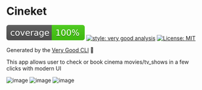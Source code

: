 # Cineket

![coverage][coverage_badge]
[![style: very good analysis][very_good_analysis_badge]][very_good_analysis_link]
[![License: MIT][license_badge]][license_link]

Generated by the [Very Good CLI][very_good_cli_link] 🤖

This app allows user to check or book cinema movies/tv_shows in a few clicks with modern UI


<img width="522" alt="image" src="https://github.com/user-attachments/assets/47919570-e0a5-42a5-929b-cb30f2cfffe1">
<img width="444" alt="image" src="https://github.com/user-attachments/assets/d46076dd-a965-43f8-8afe-0b702615f588">
<img width="482" alt="image" src="https://github.com/user-attachments/assets/eb255988-eec2-48b4-aca2-ea9d5e006b9a">


[coverage_badge]: coverage_badge.svg
[flutter_localizations_link]: https://api.flutter.dev/flutter/flutter_localizations/flutter_localizations-library.html
[internationalization_link]: https://flutter.dev/docs/development/accessibility-and-localization/internationalization
[license_badge]: https://img.shields.io/badge/license-MIT-blue.svg
[license_link]: https://opensource.org/licenses/MIT
[very_good_analysis_badge]: https://img.shields.io/badge/style-very_good_analysis-B22C89.svg
[very_good_analysis_link]: https://pub.dev/packages/very_good_analysis
[very_good_cli_link]: https://github.com/VeryGoodOpenSource/very_good_cli
